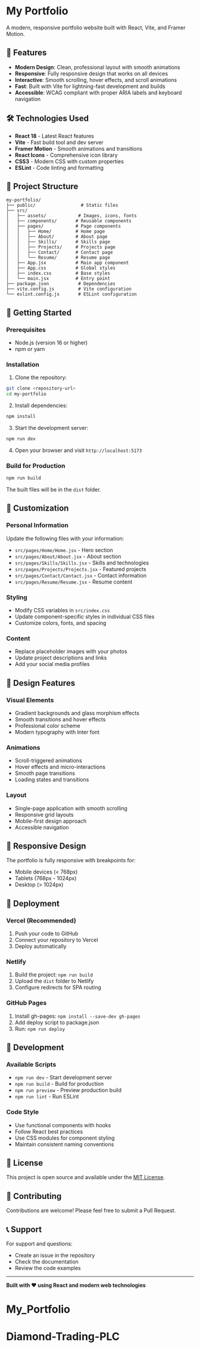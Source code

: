 # My Portfolio

A modern, responsive portfolio website built with React, Vite, and Framer Motion.

## 🚀 Features

- **Modern Design**: Clean, professional layout with smooth animations
- **Responsive**: Fully responsive design that works on all devices
- **Interactive**: Smooth scrolling, hover effects, and scroll animations
- **Fast**: Built with Vite for lightning-fast development and builds
- **Accessible**: WCAG compliant with proper ARIA labels and keyboard navigation

## 🛠️ Technologies Used

- **React 18** - Latest React features
- **Vite** - Fast build tool and dev server
- **Framer Motion** - Smooth animations and transitions
- **React Icons** - Comprehensive icon library
- **CSS3** - Modern CSS with custom properties
- **ESLint** - Code linting and formatting

## 📁 Project Structure

```
my-portfolio/
├── public/                 # Static files
├── src/
│   ├── assets/            # Images, icons, fonts
│   ├── components/       # Reusable components
│   ├── pages/            # Page components
│   │   ├── Home/         # Home page
│   │   ├── About/        # About page
│   │   ├── Skills/       # Skills page
│   │   ├── Projects/     # Projects page
│   │   ├── Contact/      # Contact page
│   │   └── Resume/       # Resume page
│   ├── App.jsx           # Main app component
│   ├── App.css           # Global styles
│   ├── index.css         # Base styles
│   └── main.jsx          # Entry point
├── package.json           # Dependencies
├── vite.config.js         # Vite configuration
└── eslint.config.js       # ESLint configuration
```

## 🚀 Getting Started

### Prerequisites

- Node.js (version 16 or higher)
- npm or yarn

### Installation

1. Clone the repository:

```bash
git clone <repository-url>
cd my-portfolio
```

2. Install dependencies:

```bash
npm install
```

3. Start the development server:

```bash
npm run dev
```

4. Open your browser and visit `http://localhost:5173`

### Build for Production

```bash
npm run build
```

The built files will be in the `dist` folder.

## 📝 Customization

### Personal Information

Update the following files with your information:

- `src/pages/Home/Home.jsx` - Hero section
- `src/pages/About/About.jsx` - About section
- `src/pages/Skills/Skills.jsx` - Skills and technologies
- `src/pages/Projects/Projects.jsx` - Featured projects
- `src/pages/Contact/Contact.jsx` - Contact information
- `src/pages/Resume/Resume.jsx` - Resume content

### Styling

- Modify CSS variables in `src/index.css`
- Update component-specific styles in individual CSS files
- Customize colors, fonts, and spacing

### Content

- Replace placeholder images with your photos
- Update project descriptions and links
- Add your social media profiles

## 🎨 Design Features

### Visual Elements

- Gradient backgrounds and glass morphism effects
- Smooth transitions and hover effects
- Professional color scheme
- Modern typography with Inter font

### Animations

- Scroll-triggered animations
- Hover effects and micro-interactions
- Smooth page transitions
- Loading states and transitions

### Layout

- Single-page application with smooth scrolling
- Responsive grid layouts
- Mobile-first design approach
- Accessible navigation

## 📱 Responsive Design

The portfolio is fully responsive with breakpoints for:

- Mobile devices (< 768px)
- Tablets (768px - 1024px)
- Desktop (> 1024px)

## 🚀 Deployment

### Vercel (Recommended)

1. Push your code to GitHub
2. Connect your repository to Vercel
3. Deploy automatically

### Netlify

1. Build the project: `npm run build`
2. Upload the `dist` folder to Netlify
3. Configure redirects for SPA routing

### GitHub Pages

1. Install gh-pages: `npm install --save-dev gh-pages`
2. Add deploy script to package.json
3. Run: `npm run deploy`

## 🔧 Development

### Available Scripts

- `npm run dev` - Start development server
- `npm run build` - Build for production
- `npm run preview` - Preview production build
- `npm run lint` - Run ESLint

### Code Style

- Use functional components with hooks
- Follow React best practices
- Use CSS modules for component styling
- Maintain consistent naming conventions

## 📄 License

This project is open source and available under the [MIT License](LICENSE).

## 🤝 Contributing

Contributions are welcome! Please feel free to submit a Pull Request.

## 📞 Support

For support and questions:

- Create an issue in the repository
- Check the documentation
- Review the code examples

---

**Built with ❤️ using React and modern web technologies**
# My_Portfolio
# Diamond-Trading-PLC
